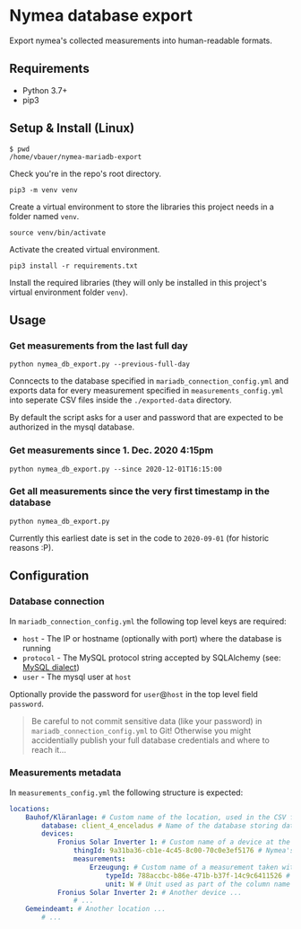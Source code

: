 # Nymea database export

Export nymea's collected measurements into human-readable formats.

## Requirements

- Python 3.7+
- pip3

## Setup & Install (Linux)

```shell
$ pwd
/home/vbauer/nymea-mariadb-export
```

Check you're in the repo's root directory.

```shell
pip3 -m venv venv
```

Create a virtual environment to store the libraries this project needs in a folder named `venv`.

```shell
source venv/bin/activate
```

Activate the created virtual environment.

```shell
pip3 install -r requirements.txt
```

Install the required libraries (they will only be installed in this project's virtual environment folder `venv`).

## Usage

### Get measurements from the last full day

```shell
python nymea_db_export.py --previous-full-day
```

Conncects to the database specified in `mariadb_connection_config.yml` and exports data for every measurement specified in  `measurements_config.yml` into seperate CSV files inside the `./exported-data` directory.

By default the script asks for a user and password that are expected to be authorized in the mysql database.

### Get measurements since 1. Dec. 2020 4:15pm

```shell
python nymea_db_export.py --since 2020-12-01T16:15:00
```

### Get all measurements since the very first timestamp in the database

```shell
python nymea_db_export.py
```

Currently this earliest date is set in the code to `2020-09-01` (for historic reasons :P).

## Configuration

### Database connection

In `mariadb_connection_config.yml` the following top level keys are required:

- `host` - The IP or hostname (optionally with port) where the database is running
- `protocol` - The MySQL protocol string accepted by SQLAlchemy (see: [MySQL dialect](https://docs.sqlalchemy.org/en/13/core/engines.html#mysql))
- `user` - The mysql user at `host`

Optionally provide the password for `user`@`host` in the top level field `password`.

> Be careful to not commit sensitive data (like your password) in `mariadb_connection_config.yml` to Git! Otherwise you might accidentially publish your full database credentials and where to reach it...

### Measurements metadata

In `measurements_config.yml` the following structure is expected:

```yml
locations:
    Bauhof/Kläranlage: # Custom name of the location, used in the CSV filename
        database: client_4_enceladus # Name of the database storing data for this location
        devices:
            Fronius Solar Inverter 1: # Custom name of a device at the location, used in the CSV filename
                thingId: 9a31ba36-cb1e-4c45-8c00-70c0e3ef5176 # Nymea's ThingID corresponding to the device
                measurements:
                    Erzeugung: # Custom name of a measurement taken with the device at the location, used in CSV as column header and in the CSV filename
                        typeId: 788accbc-b86e-471b-b37f-14c9c6411526 # Nymeas TypeID corresponding to the measurement
                        unit: W # Unit used as part of the column name in the CSV
            Fronius Solar Inverter 2: # Another device ...
                # ...
    Gemeindeamt: # Another location ...
        # ...
```
